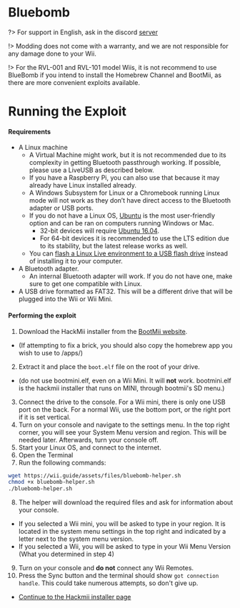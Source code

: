 # Bluebomb

?> For support in English, ask in the discord [server](https://discord.gg/QvGQqx8Mns)

!> Modding does not come with a warranty, and we are not responsible for any damage done to your Wii.

!> For the RVL-001 and RVL-101 model Wiis, it is not recommend to use BlueBomb if you intend to install the Homebrew Channel and BootMii, as there are more convenient exploits available.

# Running the Exploit

#### Requirements

- A Linux machine
	- A Virtual Machine might work, but it is not recommended due to its complexity in getting Bluetooth passthrough working. If possible, please use a LiveUSB as described below.
	- If you have a Raspberry Pi, you can also use that because it may already have Linux installed already.
	- A Windows Subsystem for Linux or a Chromebook running Linux mode will not work as they don’t have direct access to the Bluetooth adapter or USB ports.
	- If you do not have a Linux OS, [Ubuntu](https://ubuntu.com/download/desktop) is the most user-friendly option and can be ran on computers running Windows or Mac.
		- 32-bit devices will require [Ubuntu 16.04](http://releases.ubuntu.com/16.04/).
		- For 64-bit devices it is recommended to use the LTS edition due to its stability, but the latest release works as well.
	- You can [flash a Linux Live environment to a USB flash drive](https://ubuntu.com/tutorials/tutorial-create-a-usb-stick-on-windows#1-overview) instead of installing it to your computer.
- A Bluetooth adapter.
	- An internal Bluetooth adapter will work. If you do not have one, make sure to get one compatible with Linux.
- A USB drive formatted as FAT32. This will be a different drive that will be plugged into the Wii or Wii Mini.

#### Performing the exploit
1. Download the HackMii installer from the [BootMii website](https://bootmii.org/download/).
- (If attempting to fix a brick, you should also copy the homebrew app you wish to use to /apps/)
2. Extract it and place the `boot.elf` file on the root of your drive. 
- (do not use bootmini.elf, even on a Wii Mini. It will **not** work. bootmini.elf is the hackmii installer that runs on MINI, through bootmii's SD menu.)
3. Connect the drive to the console. For a Wii mini, there is only one USB port on the back. For a normal Wii, use the bottom port, or the right port if it is set vertical.
4. Turn on your console and navigate to the settings menu. In the top right corner, you will see your System Menu version and region. This will be needed later. Afterwards, turn your console off.
5. Start your Linux OS, and connect to the internet.
6. Open the Terminal
7. Run the following commands:
```bash
wget https://wii.guide/assets/files/bluebomb-helper.sh
chmod +x bluebomb-helper.sh
./bluebomb-helper.sh
```
8. The helper will download the required files and ask for information about your console.
  - If you selected a Wii mini, you will be asked to type in your region. It is located in the system menu settings in the top right and indicated by a letter next to the system menu version.
  - If you selected a Wii, you will be asked to type in your Wii Menu Version (What you determined in step 4)
9. Turn on your console and **do not** connect any Wii Remotes.
10. Press the Sync button and the terminal should show `got connection handle`. This could take numerous attempts, so don't give up.

- [Continue to the Hackmii installer page](/docs/hackmii-installer.md)
